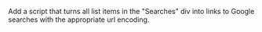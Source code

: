 Add a script that turns all list items in the "Searches" div into links to Google searches with the appropriate url encoding.